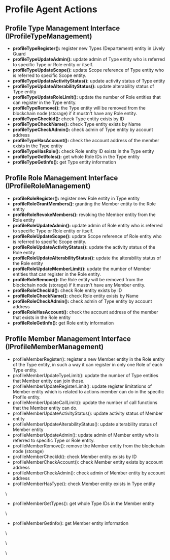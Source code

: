 # Profile Agent Actions

## Profile Type Management Interface (IProfileTypeManagement)

* **profileTypeRegister():** register new Types (Departement) entity in Lively Guard
* **profileTypeUpdateAdmin():** update admin of Type entity who is referred to specific Type or Role entity or itself.
* **profileTypeUpdateScope():** update Scope reference of Type entity who is referred to specific Scope entity.
* **profileTypeUpdateActivityStatus():** update activity status of Type entity
* **profileTypeUpdateAlterabilityStatus():** update alterability status of Type entity
* **profileTypeUpdateRoleLimit():** update the number of Role entities that can register in the Type entity.
* **profileTypeRemove():** the Type entity will be removed from the blockchain node (storage) if it mustn't have any Role entity.
* **profileTypeCheckId():** check Type entity exists by ID
* **profileTypeCheckName():** check Type entity exists by Name
* **profileTypeCheckAdmin():** check admin of Type entity by account address
* **profileTypeHasAccount():** check the account address of the member exists in the Type entity
* **profileTypeHasRole():** check Role entity ID exists in the Type entity
* **profileTypeGetRoles():** get whole Role IDs in the Type entity
* **profileTypeGetInfo():** get Type entity information

## Profile Role Management Interface (IProfileRoleManagement)

* **profileRoleRegister():** register new Role entity in Type entity
* **profileRoleGrantMembers():** granting the Member entity to the Role entity
* **profileRoleRevokeMembers():** revoking the Member entity from the Role entity
* **profileRoleUpdateAdmin():** update admin of Role entity who is referred to specific Type or Role entity or itself.
* **profileRoleUpdateScope():** update Scope reference of Role entity who is referred to specific Scope entity.
* **profileRoleUpdateActivityStatus():** update the activity status of the Role entity
* **profileRoleUpdateAlterabilityStatus():** update the alterability status of the Role entity
* **profileRoleUpdateMemberLimit():** update the number of Member entities that can register in the Role entity.
* **profileRoleRemove():** the Role entity will be removed from the blockchain node (storage) if it mustn't have any Member entity.
* **profileRoleCheckId():** check Role entity exists by ID
* **profileRoleCheckName():** check Role entity exists by Name
* **profileRoleCheckAdmin():** check admin of Type entity by account address
* **profileRoleHasAccount():** check the account address of the member that exists in the Role entity
* **profileRoleGetInfo():** get Role entity information

## Profile Member Management Interface (IProfileMemberManagement)

* profileMemberRegister(): register a new Member entity in the Role entity of the Type entity, in such a way it can register in only one Role of each Type entity.
* profileMemberUpdateTypeLimit(): update the number of Type entities that Member entity can join those.
* profileMemberUpdateRegisterLimit(): update register limitations of Member entity which is related to actions member can do in the specific Profile entity.
* profileMemberUpdateCallLimit(): update the number of call functions that the Member entity can do.
* profileMemberUpdateActivityStatus(): update activity status of Member entity
* profileMemberUpdateAlterabilityStatus(): update alterability status of Member entity
* profileMemberUpdateAdmin(): update admin of Member entity who is referred to specific Type or Role entity.
* profileMemberRemove(): remove the Member entity from the blockchain node (storage)
* profileMemberCheckId(): check Member entity exists by ID
* profileMemberCheckAccount(): check Member entity exists by account address
* profileMemberCheckAdmin(): check admin of Member entity by account address
* profileMemberHasType(): check Member entity exists in Type entity

\


* profileMemberGetTypes(): get whole Type IDs in the Member entity

\


* profileMemberGetInfo(): get Member entity information

\


\


\
